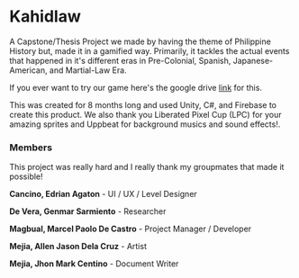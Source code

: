 # Kahidlaw

A Capstone/Thesis Project we made by having the theme of Philippine History but, made it in a gamified way. Primarily, it tackles the actual events that happened in it's different eras in Pre-Colonial, Spanish, Japanese-American, and Martial-Law Era.

If you ever want to try our game here's the google drive [link](https://drive.google.com/drive/folders/1zHe4ejT1DaI2hcxiw22o_peG-k-uGT8T?usp=sharing) for this.

This was created for 8 months long and used Unity, C#, and Firebase to create this product.
We also thank you Liberated Pixel Cup (LPC) for your amazing sprites and Uppbeat for background musics and sound effects!.

### Members

This project was really hard and I really thank my groupmates that made it possible!

**Cancino, Edrian Agaton** - UI / UX / Level Designer

**De Vera, Genmar Sarmiento** - Researcher

**Magbual, Marcel Paolo De Castro** - Project Manager / Developer

**Mejia, Allen Jason Dela Cruz** - Artist

**Mejia, Jhon Mark Centino** - Document Writer
